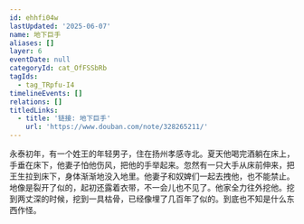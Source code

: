 ```yaml
---
id: ehhfi04w
lastUpdated: '2025-06-07'
name: 地下巨手
aliases: []
layer: 6
eventDate: null
categoryId: cat_OfFSSbRb
tagIds:
  - tag_TRpfu-I4
timelineEvents: []
relations: []
titledLinks:
  - title: '链接: 地下巨手'
    url: 'https://www.douban.com/note/328265211/'
---
```

永泰初年，有一个姓王的年轻男子，住在扬州孝感寺北。夏天他喝完酒躺在床上，手垂在床下，他妻子怕他伤风，把他的手举起来。忽然有一只大手从床前伸来，把王生拉到床下，身体渐渐地没入地里。他妻子和奴婢们一起去拽他，也不能禁止。地像是裂开了似的，起初还露着衣带，不一会儿也不见了。他家全力往外挖他。挖到两丈深的时候，挖到一具枯骨，已经像埋了几百年了似的。到底也不知是什么东西作怪。
